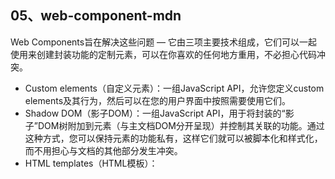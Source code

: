 ## 05、web-component-mdn

Web Components旨在解决这些问题 — 它由三项主要技术组成，它们可以一起使用来创建封装功能的定制元素，可以在你喜欢的任何地方重用，不必担心代码冲突。

- Custom elements（自定义元素）：一组JavaScript API，允许您定义custom elements及其行为，然后可以在您的用户界面中按照需要使用它们。
- Shadow DOM（影子DOM）：一组JavaScript API，用于将封装的“影子”DOM树附加到元素（与主文档DOM分开呈现）并控制其关联的功能。通过这种方式，您可以保持元素的功能私有，这样它们就可以被脚本化和样式化，而不用担心与文档的其他部分发生冲突。
- HTML templates（HTML模板）： <template> 和 <slot> 元素使您可以编写不在呈现页面中显示的标记模板。然后它们可以作为自定义元素结构的基础被多次重用。


### 使用 custom elements

#### 概述
CustomElementRegistry.define() 方法用来注册一个 custom element，该方法接受以下参数：                       
- 表示所创建的元素名称的符合 DOMString 标准的字符串。注意，custom element 的名称不能是单个单词，且其中必须要有短横线。
- 用于定义元素行为的 类 。
- 可选参数，一个包含 extends 属性的配置对象，是可选参数。它指定了所创建的元素继承自哪个内置元素，可以继承任何内置元素。

举一个例子： `customElements.define('word-count', WordCount, { extends: 'p' });`                  

WordCount可以写成下面这样：                      
```js
class WordCount extends HTMLParagraphElement {
  constructor() {
    // 必须首先调用 super 方法
    super();

    // 元素的功能代码写在这里

    ...
  }
}
```

共有两种 custom elements：                                               
`Autonomous custom elements` 是独立的元素，它不继承其他内建的HTML元素。
你可以直接把它们写成HTML标签的形式，来在页面上使用。
例如 `<popup-info>`，或者是`document.createElement("popup-info")`这样。

`Customized built-in elements` 继承自基本的HTML元素。
在创建时，你必须指定所需扩展的元素（正如上面例子所示），使用时，需要先写出基本的元素标签，
并通过 is 属性指定custom element的名称。
例如`<p is="word-count">`, 或者 `document.createElement("p", { is: "word-count" })`。


#### 示例
让我们来看几个简单示例，来了解如何创建 custom elements。                                        

**Autonomous custom elements**                              
一个关于 autonomous custom element的例子。
它包含有一个图标和一段文字，并且图标显示在页面上。在这个图标获取焦点时，它会显示一个包含该段文字的信息框，用于展示更多的信息。
```js
class PopUpInfo extends HTMLElement {
  constructor() {
    // 必须首先调用 super方法 
    super(); 

    // 元素的功能代码写在这里

    ...
  }
}
```

在构造函数中，我们会定义元素实例所拥有的全部功能。                   
```js
class PopUpInfo extends HTMLElement {
  constructor() {
    super();

    // 创建一个 shadow root
    const shadow = this.attachShadow({mode: 'open'});

    // 创建一个span
    const wrapper = document.createElement('span');
    wrapper.setAttribute('class', 'wrapper');

    const icon = document.createElement('span');
    icon.setAttribute('class', 'icon');
    icon.setAttribute('tabindex', '0');

    const info = document.createElement('span');
    info.setAttribute('class', info);

    // 获取 text 属性上面的内容， 添加到一个 span 标签内
    info.textContent = this.getAttribute('text');

    // 插入icon
    let imageUrl;
    if (this.hasAttribute('img')) {
      imageUrl = this.getAttribute('img')
    } else {
      imageUrl = 'img/default.png'
    }

    const img = document.createElement('img');
    img.src = imageUrl;
    icon.appendChild(img);

    // 创建css
    const style = document.createElement('style');

    style.textContent = ''; // 省略了

    shadow.appendChild(style);
    shadow.appendChild(wrapper);
    shadow.appendChild(icon);
    shadow.appendChild(info);
  }
}

window.customElements.define('popup-info', PopUpInfo);
```


现在我们可以在页面上使用我们定义的custom element了，就像下面这样                     
```html
<popup-info 
    img="img/alt.png" 
    text="Your card validation code (CVC)
      is an extra security feature — it is the last 3 or 4 numbers on the
      back of your card."
    >
```

`customElements.define()`必须在js文件中调用，且引用此js文件时必须在script标签上添加defer属性，
否则this.getAttribute('属性名称')无法获取到值。


**Customized built-in elements**

现在让我们来看一下另一个有关customized built in element（自定义内置元素）                          
该示例将所有的无序列表转化为一个可收起/展开的菜单。

首先，我们定义一个元素的类，这和之前一样：
```js
class ExpandingList extends HTMLUListElement {
  constructor() {
    // 必须首先调用 super方法 
    super();

    // 元素的功能代码写在这里

    ...
  }
}
```

元素继承的是HTMLUListElement 接口，而不是HTMLElement。
所以它拥有<ul> 元素所有的特性，以及在此基础上我们定义的功能，这是与独立元素（standalone element）不同之处。
这也是为什么我们称它为 customized built-in元素，而不是一个autonomous元素。

`customElements.define('expanding-list', ExpandingList, { extends: "ul" });`                

在页面上使用 built-in element看起来也会有所不同：                   
```html
<ul is="expanding-list">
  ...
</ul>
```

你可以正常使用<ul>标签，也可以通过is属性来指定一个custom element的名称。






### 参考文章
- [https://developer.mozilla.org/zh-CN/docs/Web/Web_Components](https://developer.mozilla.org/zh-CN/docs/Web/Web_Components)


